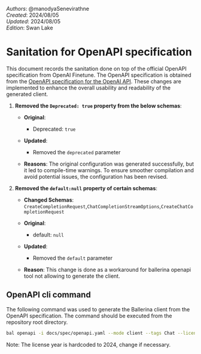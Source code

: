 _Authors_: @manodyaSenevirathne \
_Created_: 2024/08/05 \
_Updated_: 2024/08/05 \
_Edition_: Swan Lake

# Sanitation for OpenAPI specification

This document records the sanitation done on top of the official OpenAPI specification from OpenAI Finetune. The OpenAPI specification is obtained from the [OpenAPI specification for the OpenAI API](https://github.com/openai/openai-openapi/blob/master/openapi.yaml). These changes are implemented to enhance the overall usability and readability of the generated client.

1. **Removed the `Deprecated: true` property from the below schemas**:

   - **Original**:
      - Deprecated: `true`

   - **Updated**:
      - Removed the `deprecated` parameter

   - **Reasons**: The original configuration was generated successfully, but it led to compile-time warnings. To ensure smoother compilation and avoid potential issues, the configuration has been revised.


2. **Removed the `default:null` property of certain schemas**:

   - **Changed Schemas**: `CreateCompletionRequest`,`ChatCompletionStreamOptions`,`CreateChatCompletionRequest`

   - **Original**:
      - default: `null`

   - **Updated**:
      - Removed the `default` parameter 

   - **Reason**: This change is done as a workaround for ballerina openapi tool not allowing to generate the client.

## OpenAPI cli command

The following command was used to generate the Ballerina client from the OpenAPI specification. The command should be executed from the repository root directory.


```bash
bal openapi -i docs/spec/openapi.yaml --mode client --tags Chat --license docs/license.txt -o ballerina
```
Note: The license year is hardcoded to 2024, change if necessary.